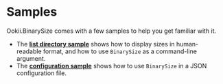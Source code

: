 # Samples

Ookii.BinarySize comes with a few samples to help you get familiar with it.

- The [**list directory sample**](ListDirectory) shows how to display sizes in human-readable format,
  and how to use `BinarySize` as a command-line argument.
- The [**configuration sample**](Configuration) shows how to use `BinarySize` in a JSON
  configuration file.

